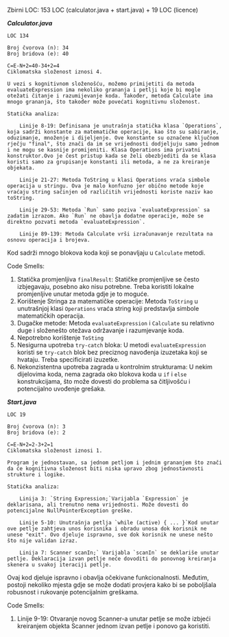 Zbirni LOC: 153 LOC (calculator.java + start.java) + 19 LOC (licence) 



*****Calculator.java*****
	
	LOC 134

	Broj čvorova (n): 34
	Broj bridova (e): 40
	
	C=E-N+2=40-34+2=4
	Ciklomatska složenost iznosi 4.

	U vezi s kognitivnom složenošću, možemo primijetiti da metoda evaluateExpression ima nekoliko grananja i petlji koje bi mogle otežati čitanje i razumijevanje koda. Također, metoda Calculate ima mnogo grananja, što također može povećati kognitivnu složenost.

	Statička analiza:
		
		Linije 8-19: Definisana je unutrašnja statička klasa `Operations`, koja sadrži konstante za matematičke operacije, kao što su sabiranje, oduzimanje, množenje i dijeljenje. Ove konstante su označene ključnom rječju "final", što znači da im se vrijednosti dodjeljuju samo jednom i ne mogu se kasnije promijeniti. Klasa Operations ima privatni konstruktor.Ovo je čest pristup kada se želi obezbjediti da se klasa koristi samo za grupisanje konstanti ili metoda, a ne za kreiranje objekata.

		Linije 21-27: Metoda ToString u klasi Operations vraća simbole operacija u stringu. Ova je malo konfuzno jer obično metode koje vraćaju string sačinjen od različitih vrijednosti koriste naziv kao toString.
		
		Linije 29-53: Metoda `Run` samo poziva `evaluateExpression` sa zadatim izrazom. Ako `Run` ne obavlja dodatne operacije, može se direktno pozvati metoda `evaluateExpression`.

		Linije 89-139: Metoda Calculate vrši izračunavanje rezultata na osnovu operacija i brojeva.

Kod sadrži mnogo blokova koda koji se ponavljaju u `Calculate` metodi.

Code Smells:

1. Statička promjenljiva `finalResult`: Statičke promjenljive se često izbjegavaju, posebno ako nisu potrebne. Treba koristiti lokalne promjenljive unutar metoda gdje je to moguće.
2. Korištenje Stringa za matematičke operacije: Metoda `ToString` u unutrašnjoj klasi `Operations` vraća string koji predstavlja simbole matematičkih operacija. 
3. Dugačke metode: Metoda `evaluateExpression` i `Calculate` su relativno duge i složenešto otežava održavanje i razumjevanje koda.
4. Nepotrebno korištenje `ToSting`
5. Nesigurna upotreba `try-catch` bloka: U metodi `evaluateExpression` koristi se `try-catch` blok bez preciznog navođenja izuzetaka koji se hvataju. Treba specificirati izuzetke.
6. Nekonzistentna upotreba zagrada u kontrolnim strukturama: U nekim dijelovima koda, nema zagrada oko blokova koda u `if` i `else` konstrukcijama, što može dovesti do problema sa čitljivošću i potencijalno uvođenje grešaka.


*****Start.java*****

	LOC 19

	Broj čvorova (n): 3
	Broj bridova (e): 2
	
	C=E-N+2=2-3+2=1
	Ciklomatska složenost iznosi 1.

	Program je jednostavan, sa jednom petljom i jednim grananjem što znači da će kognitivna složenost biti niska upravo zbog jednostavnosti strukture i logike.

	Statička analiza:
	
		Linija 3: `String Expression;`Varijabla `Expression` je deklarisana, ali trenutno nema vrijednosti. Može dovesti do potencijalne NullPointerException greške.

		Linije 5-10: Unutrašnja petlja `while (active) { ... }`Kod unutar ove petlje zahtjeva unos korisnika i obradu unosa dok korisnik ne unese "exit". Ovo djeluje ispravno, sve dok korisnik ne unese nešto što nije validan izraz.
	
		Linija 7: Scanner scanIn;` Varijabla `scanIn` se deklariše unutar petlje. Deklaracija izvan petlje neće dovoditi do ponovnog kreiranja skenera u svakoj iteraciji petlje.

Ovaj kod djeluje ispravno i obavlja očekivane funkcionalnosti. Međutim, postoji nekoliko mjesta gdje se može dodati provjera kako bi se poboljšala robusnost i rukovanje potencijalnim greškama. 

Code Smells:

1. Linije 9-19: Otvaranje novog Scanner-a unutar petlje se može izbjeći kreiranjem objekta Scanner jednom izvan petlje i ponovo ga koristiti.
